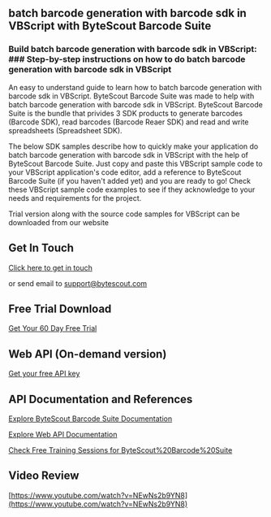 ## batch barcode generation with barcode sdk in VBScript with ByteScout Barcode Suite

### Build batch barcode generation with barcode sdk in VBScript: ### Step-by-step instructions on how to do batch barcode generation with barcode sdk in VBScript

An easy to understand guide to learn how to batch barcode generation with barcode sdk in VBScript. ByteScout Barcode Suite was made to help with batch barcode generation with barcode sdk in VBScript. ByteScout Barcode Suite is the bundle that privides 3  SDK products to generate barcodes (Barcode SDK), read barcodes (Barcode Reaer SDK) and read and write spreadsheets (Spreadsheet SDK).

The below SDK samples describe how to quickly make your application do batch barcode generation with barcode sdk in VBScript with the help of ByteScout Barcode Suite.  Just copy and paste this VBScript sample code to your VBScript application's code editor, add a reference to ByteScout Barcode Suite (if you haven't added yet) and you are ready to go! Check these VBScript sample code examples to see if they acknowledge to your needs and requirements for the project.

Trial version along with the source code samples for VBScript can be downloaded from our website

## Get In Touch

[Click here to get in touch](https://bytescout.zendesk.com/hc/en-us/requests/new?subject=ByteScout%20Barcode%20Suite%20Question)

or send email to [support@bytescout.com](mailto:support@bytescout.com?subject=ByteScout%20Barcode%20Suite%20Question) 

## Free Trial Download

[Get Your 60 Day Free Trial](https://bytescout.com/download/web-installer?utm_source=github-readme)

## Web API (On-demand version)

[Get your free API key](https://pdf.co/documentation/api?utm_source=github-readme)

## API Documentation and References

[Explore ByteScout Barcode Suite Documentation](https://bytescout.com/documentation/index.html?utm_source=github-readme)

[Explore Web API Documentation](https://pdf.co/documentation/api?utm_source=github-readme)

[Check Free Training Sessions for ByteScout%20Barcode%20Suite](https://academy.bytescout.com/)

## Video Review

[https://www.youtube.com/watch?v=NEwNs2b9YN8](https://www.youtube.com/watch?v=NEwNs2b9YN8)